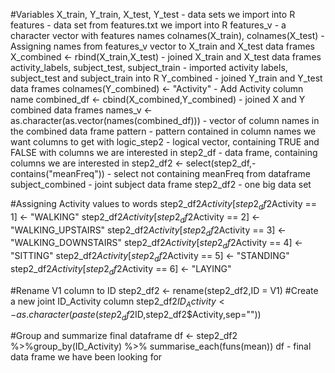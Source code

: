 #Variables
X_train, Y_train, X_test, Y_test - data sets we import into R
features - data set from features.txt we import into R
features_v - a character vector with features names
colnames(X_train), colnames(X_test) - Assigning names from features_v vector to X_train and X_test data frames
X_combined <- rbind(X_train,X_test) - joined X_train and X_test data frames
activity_labels, subject_test, subject_train - imported activity labels, subject_test and subject_train into R
Y_combined - joined Y_train and Y_test data frames
colnames(Y_combined) <- "Activity" - Add Activity column name
combined_df <- cbind(X_combined,Y_combined) - joined X and Y combined data frames
names_v <- as.character(as.vector(names(combined_df))) - vector of column names in the combined data frame
pattern - pattern contained in column names we want columns to get with
logic_step2 - logical vector, containing TRUE and FALSE with columns we are interested in
step2_df - data frame, containing columns we are interested in
step2_df2 <- select(step2_df,-contains("meanFreq")) - select not containing meanFreq from dataframe
subject_combined - joint subject data frame
step2_df2 - one big data set

#Assigning Activity values to words
step2_df2$Activity[step2_df2$Activity == 1] <- "WALKING"
step2_df2$Activity[step2_df2$Activity == 2] <- "WALKING_UPSTAIRS"
step2_df2$Activity[step2_df2$Activity == 3] <- "WALKING_DOWNSTAIRS"
step2_df2$Activity[step2_df2$Activity == 4] <- "SITTING"
step2_df2$Activity[step2_df2$Activity == 5] <- "STANDING"
step2_df2$Activity[step2_df2$Activity == 6] <- "LAYING"

#Rename V1 column to ID
step2_df2 <- rename(step2_df2,ID = V1)
#Create a new joint ID_Activity column
step2_df2$ID_Activity <- as.character(paste(step2_df2$ID,step2_df2$Activity,sep=""))

#Group and summarize final dataframe
df <- step2_df2 %>%group_by(ID_Activity) %>% summarise_each(funs(mean))
df - final data frame we have been looking for
